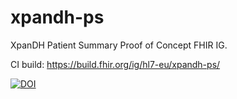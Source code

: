 # xpandh-ps

XpanDH Patient Summary Proof of Concept FHIR IG.

CI build: https://build.fhir.org/ig/hl7-eu/xpandh-ps/       

[![DOI](https://zenodo.org/badge/988274906.svg)](https://doi.org/10.5281/zenodo.15488585)
